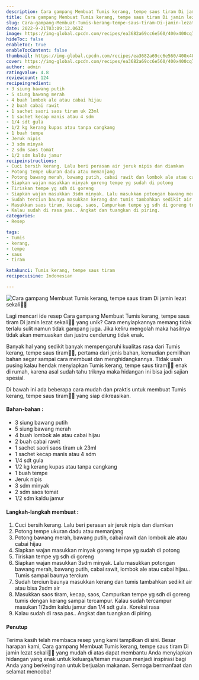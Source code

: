 ```yaml
---
description: Cara gampang Membuat Tumis kerang, tempe saus tiram Di jamin lezat sekali"
title: Cara gampang Membuat Tumis kerang, tempe saus tiram Di jamin lezat sekali
slug: Cara-gampang-Membuat-Tumis-kerang-tempe-saus-tiram-Di-jamin-lezat-sekali
date: 2022-9-21T03:09:12.063Z
image: https://img-global.cpcdn.com/recipes/ea3682a69cc6e560/400x400cq70/photo.jpg
hideToc: false
enableToc: true
enableTocContent: false
thumbnail: https://img-global.cpcdn.com/recipes/ea3682a69cc6e560/400x400cq70/photo.jpg
cover: https://img-global.cpcdn.com/recipes/ea3682a69cc6e560/400x400cq70/photo.jpg
author: admin
ratingvalue: 4.8
reviewcount: 124
recipeingredient:
- 3 siung bawang putih
- 5 siung bawang merah
- 4 buah lombok ale atau cabai hijau
- 2 buah cabai rawit
- 1 sachet saori saos tiram uk 23ml
- 1 sachet kecap manis atau 4 sdm
- 1/4 sdt gula
- 1/2 kg kerang kupas atau tanpa cangkang
- 1 buah tempe
- Jeruk nipis
- 3 sdm minyak
- 2 sdm saos tomat
- 1/2 sdm kaldu jamur
recipeinstructions:
- Cuci bersih kerang. Lalu beri perasan air jeruk nipis dan diamkan
- Potong tempe ukuran dadu atau memanjang
- Potong bawang merah, bawang putih, cabai rawit dan lombok ale atau cabai hijau
- Siapkan wajan masukkan minyak goreng tempe yg sudah di potong
- Tiriskan tempe yg sdh di goreng
- Siapkan wajan masukkan 3sdm minyak. Lalu masukkan potongan bawang merah, bawang putih, cabai rawit, lombok ale atau cabai hijau.. Tumis sampai baunya tercium
- Sudah terciun baunya masukkan kerang dan tumis tambahkan sedikit air atau bisa 2sdm air
- Masukkan saos tiram, kecap, saos, Campurkan tempe yg sdh di goreng tumis dengan kerang sampai tercampur. Kalau sudah tercampur masukan 1/2sdm kaldu jamur dan 1/4 sdt gula. Koreksi rasa
- Kalau sudah di rasa pas.. Angkat dan tuangkan di piring.
categories:
- Resep

tags:
- Tumis
- kerang,
- tempe
- saus
- tiram

katakunci: Tumis kerang, tempe saus tiram
recipecuisine: Indonesian

---
```


![Cara gampang Membuat Tumis kerang, tempe saus tiram Di jamin lezat sekali👩‍🍳](https://img-global.cpcdn.com/recipes/ea3682a69cc6e560/400x400cq70/photo.jpg)

Lagi mencari ide resep Cara gampang Membuat Tumis kerang, tempe saus tiram Di jamin lezat sekali👩‍🍳 yang unik? Cara menyiapkannya memang tidak terlalu sulit namun tidak gampang juga. Jika keliru mengolah maka hasilnya tidak akan memuaskan dan justru cenderung tidak enak.

Banyak hal yang sedikit banyak mempengaruhi kualitas rasa dari Tumis kerang, tempe saus tiram👩‍🍳, pertama dari jenis bahan, kemudian pemilihan bahan segar sampai cara membuat dan menghidangkannya. Tidak usah pusing kalau hendak menyiapkan Tumis kerang, tempe saus tiram👩‍🍳 enak di rumah, karena asal sudah tahu triknya maka hidangan ini bisa jadi sajian spesial.

Di bawah ini ada beberapa cara mudah dan praktis untuk membuat Tumis kerang, tempe saus tiram👩‍🍳 yang siap dikreasikan.

<!--inarticleads1-->

#### Bahan-bahan :

- 3 siung bawang putih
- 5 siung bawang merah
- 4 buah lombok ale atau cabai hijau
- 2 buah cabai rawit
- 1 sachet saori saos tiram uk 23ml
- 1 sachet kecap manis atau 4 sdm
- 1/4 sdt gula
- 1/2 kg kerang kupas atau tanpa cangkang
- 1 buah tempe
- Jeruk nipis
- 3 sdm minyak
- 2 sdm saos tomat
- 1/2 sdm kaldu jamur

<!--inarticleads2-->

#### Langkah-langkah membuat :

1. Cuci bersih kerang. Lalu beri perasan air jeruk nipis dan diamkan
1. Potong tempe ukuran dadu atau memanjang
1. Potong bawang merah, bawang putih, cabai rawit dan lombok ale atau cabai hijau
1. Siapkan wajan masukkan minyak goreng tempe yg sudah di potong
1. Tiriskan tempe yg sdh di goreng
1. Siapkan wajan masukkan 3sdm minyak. Lalu masukkan potongan bawang merah, bawang putih, cabai rawit, lombok ale atau cabai hijau.. Tumis sampai baunya tercium
1. Sudah terciun baunya masukkan kerang dan tumis tambahkan sedikit air atau bisa 2sdm air
1. Masukkan saos tiram, kecap, saos, Campurkan tempe yg sdh di goreng tumis dengan kerang sampai tercampur. Kalau sudah tercampur masukan 1/2sdm kaldu jamur dan 1/4 sdt gula. Koreksi rasa
1. Kalau sudah di rasa pas.. Angkat dan tuangkan di piring.

#### Penutup

Terima kasih telah membaca resep yang kami tampilkan di sini. Besar harapan kami, Cara gampang Membuat Tumis kerang, tempe saus tiram Di jamin lezat sekali👩‍🍳 yang mudah di atas dapat membantu Anda menyiapkan hidangan yang enak untuk keluarga/teman maupun menjadi inspirasi bagi Anda yang berkeinginan untuk berjualan makanan. Semoga bermanfaat dan selamat mencoba!